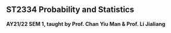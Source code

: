 ## ST2334 Probability and Statistics

**AY21/22 SEM 1, taught by Prof. Chan Yiu Man & Prof. Li Jialiang**
